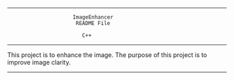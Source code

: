 ----------------------------------------------------------------------------
                         ImageEnhancer
                          README File           

                            C++
----------------------------------------------------------------------------
This project is to enhance the image.
The purpose of this project is to improve image clarity.

----------------------------------------------------------------------------
